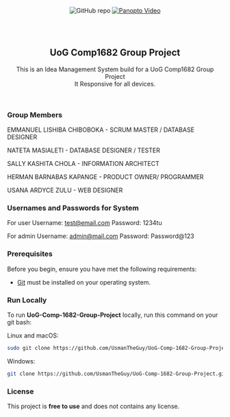 <div align="center">
  
  ![GitHub repo](https://github.com/UsmanTheGuy/UoG-Comp-1682-Group-Project)
  [![Panopto Video](#)](#)

  <br />
  <br />

  <h2 align="center">UoG Comp1682 Group Project </h2>

  

 This is an Idea Management System build for a UoG Comp1682 Group Project <br /> It Responsive for all devices.

</div>

<br />

### Group Members
EMMANUEL LISHIBA CHIBOBOKA - SCRUM MASTER / DATABASE DESIGNER

NATETA MASIALETI - DATABASE DESIGNER / TESTER

SALLY KASHITA CHOLA - INFORMATION ARCHITECT

HERMAN BARNABAS KAPANGE - PRODUCT OWNER/ PROGRAMMER

USANA ARDYCE ZULU - WEB DESIGNER


### Usernames and Passwords for System
For user 
Username: test@email.com
Password: 1234tu

For admin 
Username: admin@mail.com
Password: Password@123

### Prerequisites

Before you begin, ensure you have met the following requirements:

* [Git](https://git-scm.com/downloads "Download Git") must be installed on your operating system.

### Run Locally

To run **UoG-Comp-1682-Group-Project** locally, run this command on your git bash:

Linux and macOS:

```bash
sudo git clone https://github.com/UsmanTheGuy/UoG-Comp-1682-Group-Project.git
```

Windows:

```bash
git clone https://github.com/UsmanTheGuy/UoG-Comp-1682-Group-Project.git
```

### License
This project is **free to use** and does not contains any license.

